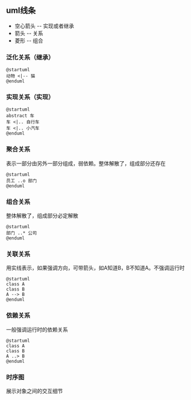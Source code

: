 ## uml线条
* 空心箭头 -- 实现或者继承
* 箭头 -- 关系
* 菱形 -- 组合

### 泛化关系（继承）
```plantuml
@startuml
动物 <|-- 猫
@enduml
```

### 实现关系（实现）
```plantuml
@startuml
abstract 车
车 <|.. 自行车
车 <|.. 小汽车
@enduml
```

### 聚合关系
表示一部分由另外一部分组成，弱依赖。整体解散了，组成部分还存在
```plantuml
@startuml
员工 ..o 部门
@enduml
```

### 组合关系
整体解散了，组成部分必定解散
```plantuml
@startuml
部门 ..* 公司
@enduml
```
### 关联关系
用实线表示，如果强调方向，可带箭头，如A知道B，B不知道A。不强调运行时
```plantuml
@startuml
class A
class B
A --> B
@enduml
```

### 依赖关系
一般强调运行时的依赖关系
```plantuml
@startuml
class A
class B
A ..> B
@enduml
```

### 时序图
展示对象之间的交互细节